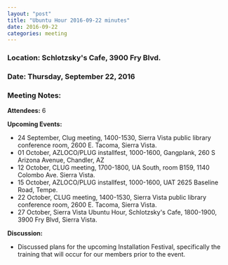 ```yaml
---
layout: "post"
title: "Ubuntu Hour 2016-09-22 minutes"
date: 2016-09-22
categories: meeting
---
```


### Location: Schlotzsky's Cafe, 3900 Fry Blvd.

### Date: Thursday, September 22, 2016

### Meeting Notes:

**Attendees:** 6

**Upcoming Events:**

 * 24 September, Clug meeting, 1400-1530, Sierra Vista public library conference room, 2600 E. Tacoma, Sierra Vista.
 * 01 October, AZLOCO/PLUG installfest, 1000-1600, Gangplank, 260 S Arizona Avenue, Chandler, AZ
 * 12 October, CLUG meeting, 1700-1800, UA South, room B159, 1140 Colombo Ave. Sierra Vista.
 * 15 October, AZLOCO/PLUG installfest, 1000-1600, UAT 2625 Baseline Road, Tempe.
 * 22 October, CLUG meeting, 1400-1530, Sierra Vista public library conference room, 2600 E. Tacoma,  Sierra Vista. 
 * 27 October, Sierra Vista Ubuntu Hour, Schlotzsky's Cafe, 1800-1900, 3900 Fry Blvd, Sierra Vista.
 
**Discussion:**
 
 * Discussed plans for the upcoming Installation Festival, specifically the training that will occur for our members prior to the event.
